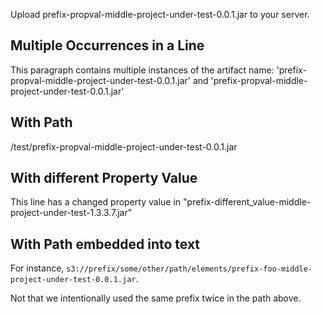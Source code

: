 Upload prefix-propval-middle-project-under-test-0.0.1.jar to your server.

## Multiple Occurrences in a Line 

This paragraph contains multiple instances of the artifact name: 'prefix-propval-middle-project-under-test-0.0.1.jar' and 'prefix-propval-middle-project-under-test-0.0.1.jar'

## With Path

/test/prefix-propval-middle-project-under-test-0.0.1.jar

## With different Property Value

This line has a changed property value in "prefix-different_value-middle-project-under-test-1.3.3.7.jar"

## With Path embedded into text

For instance, `s3://prefix/some/other/path/elements/prefix-foo-middle-project-under-test-0.0.1.jar`.

Not that we intentionally used the same prefix twice in the path above.